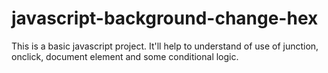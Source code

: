 # javascript-background-change-hex
This is a basic javascript project. It'll help to understand of use of junction, onclick, document element and some conditional logic.
